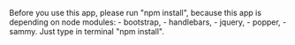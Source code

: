 Before you use this app, please run "npm install", because this app is depending on node modules:
    - bootstrap,
    - handlebars,
    - jquery,
    - popper,
    - sammy.
Just type in terminal "npm install".
